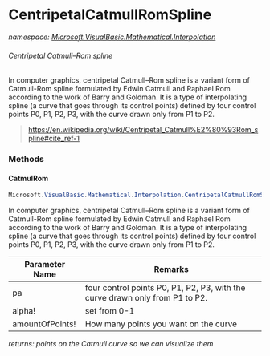 ﻿# CentripetalCatmullRomSpline
_namespace: [Microsoft.VisualBasic.Mathematical.Interpolation](./index.md)_

###### Centripetal Catmull–Rom spline
 
 In computer graphics, centripetal Catmull–Rom spline is a variant form of 
 Catmull-Rom spline formulated by Edwin Catmull and Raphael Rom according 
 to the work of Barry and Goldman. It is a type of interpolating spline 
 (a curve that goes through its control points) defined by four control points
 P0, P1, P2, P3, with the curve drawn only from P1 to P2.
 
 > https://en.wikipedia.org/wiki/Centripetal_Catmull%E2%80%93Rom_spline#cite_ref-1



### Methods

#### CatmulRom
```csharp
Microsoft.VisualBasic.Mathematical.Interpolation.CentripetalCatmullRomSpline.CatmulRom(System.Drawing.PointF,System.Drawing.PointF,System.Drawing.PointF,System.Drawing.PointF,System.Single,System.Single)
```
In computer graphics, centripetal Catmull–Rom spline is a variant form of 
 Catmull-Rom spline formulated by Edwin Catmull and Raphael Rom according 
 to the work of Barry and Goldman. It is a type of interpolating spline 
 (a curve that goes through its control points) defined by four control points
 P0, P1, P2, P3, with the curve drawn only from P1 to P2.

|Parameter Name|Remarks|
|--------------|-------|
|pa|four control points P0, P1, P2, P3, with the curve drawn only from P1 to P2.|
|alpha!|set from 0-1|
|amountOfPoints!|How many points you want on the curve|


_returns: points on the Catmull curve so we can visualize them_


